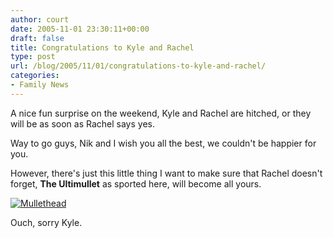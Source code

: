 ```yaml
---
author: court
date: 2005-11-01 23:30:11+00:00
draft: false
title: Congratulations to Kyle and Rachel
type: post
url: /blog/2005/11/01/congratulations-to-kyle-and-rachel/
categories:
- Family News
---
```


A nice fun surprise on the weekend, Kyle and Rachel are hitched, or they will be as soon as Rachel says yes.

Way to go guys, Nik and I wish you all the best, we couldn't be happier for you.

However, there's just this little thing I want to make sure that Rachel doesn't forget, **The Ultimullet** as sported here, will become all yours.

[![Mullethead](http://static.flickr.com/2/2086997_b790c4def7_o.jpg)
](http://www.flickr.com/photos/_court/2086997/)

Ouch, sorry Kyle.
